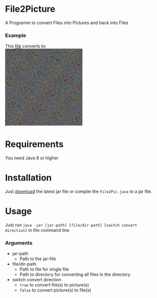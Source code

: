 # File2Picture
A Programm to convert Files into Pictures and back into Files

### Example
This [file](https://github.com/Swaggeroo/File2Picture/blob/master/doc/example.txt) converts to:<br>
<img src="doc/outputPictures/example.txt.png" alt="after" width="50%" height="auto"/>

# Requirements
You need Java 8 or higher

# Installation
Just [download](https://github.com/Swaggeroo/File2Picture/releases/latest) the latest jar file or compile the `File2Pic.java` to a jar file.

# Usage
Just run `java -jar [jar-path] [file/dir-path] [switch convert direction]` in the command line
### Arguments
- jar-path
  - Path to the jar-file
- file/dir-path
  - Path to file for single file
  - Path to directory for converting all files in the directory
- switch convert direction
  - `true` to convert file(s) to picture(s)
  - `false` to convert picture(s) to file(s)
